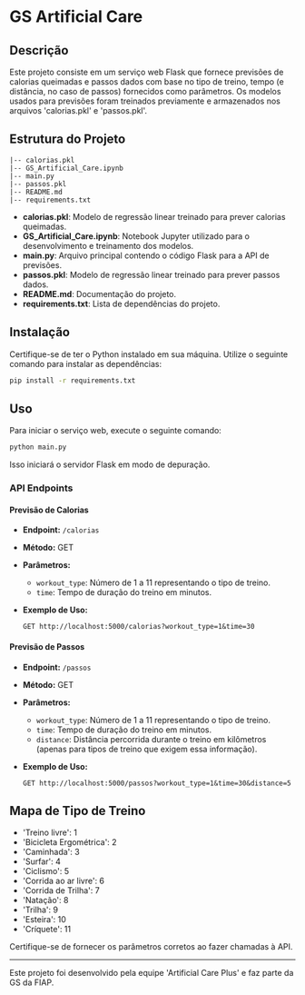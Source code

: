 # GS Artificial Care

## Descrição

Este projeto consiste em um serviço web Flask que fornece previsões de calorias queimadas e passos dados com base no tipo de treino, tempo (e distância, no caso de passos) fornecidos como parâmetros. Os modelos usados para previsões foram treinados previamente e armazenados nos arquivos 'calorias.pkl' e 'passos.pkl'.

## Estrutura do Projeto

``` Plain Text
|-- calorias.pkl
|-- GS_Artificial_Care.ipynb
|-- main.py
|-- passos.pkl
|-- README.md
|-- requirements.txt
```

- **calorias.pkl**: Modelo de regressão linear treinado para prever calorias queimadas.
- **GS_Artificial_Care.ipynb**: Notebook Jupyter utilizado para o desenvolvimento e treinamento dos modelos.
- **main.py**: Arquivo principal contendo o código Flask para a API de previsões.
- **passos.pkl**: Modelo de regressão linear treinado para prever passos dados.
- **README.md**: Documentação do projeto.
- **requirements.txt**: Lista de dependências do projeto.

## Instalação

Certifique-se de ter o Python instalado em sua máquina. Utilize o seguinte comando para instalar as dependências:

```bash
pip install -r requirements.txt
```

## Uso

Para iniciar o serviço web, execute o seguinte comando:

```bash
python main.py
```

Isso iniciará o servidor Flask em modo de depuração.

### API Endpoints

#### Previsão de Calorias

- **Endpoint:** `/calorias`
- **Método:** GET
- **Parâmetros:**
  - `workout_type`: Número de 1 a 11 representando o tipo de treino.
  - `time`: Tempo de duração do treino em minutos.
- **Exemplo de Uso:**

  ``` Plain Text
  GET http://localhost:5000/calorias?workout_type=1&time=30
  ```

#### Previsão de Passos

- **Endpoint:** `/passos`
- **Método:** GET
- **Parâmetros:**
  - `workout_type`: Número de 1 a 11 representando o tipo de treino.
  - `time`: Tempo de duração do treino em minutos.
  - `distance`: Distância percorrida durante o treino em kilômetros (apenas para tipos de treino que exigem essa informação).
- **Exemplo de Uso:**

  ``` Plain Text
  GET http://localhost:5000/passos?workout_type=1&time=30&distance=5
  ```

## Mapa de Tipo de Treino

- 'Treino livre': 1
- 'Bicicleta Ergométrica': 2
- 'Caminhada': 3
- 'Surfar': 4
- 'Ciclismo': 5
- 'Corrida ao ar livre': 6
- 'Corrida de Trilha': 7
- 'Natação': 8
- 'Trilha': 9
- 'Esteira': 10
- 'Críquete': 11

Certifique-se de fornecer os parâmetros corretos ao fazer chamadas à API.

---
Este projeto foi desenvolvido pela equipe 'Artificial Care Plus' e faz parte da GS da FIAP.
